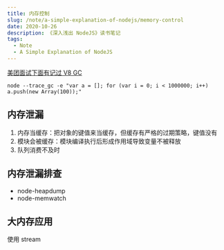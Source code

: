 ```yaml
---
title: 内存控制
slug: /note/a-simple-explanation-of-nodejs/memory-control
date: 2020-10-26
description: 《深入浅出 NodeJS》读书笔记
tags:
  - Note
  - A Simple Explanation of NodeJS
---
```


[美团面试下面有记过 V8 GC](https://ahabhgk.github.io/blog/interview-of-meituan-internship)

```shell
node --trace_gc -e "var a = []; for (var i = 0; i < 1000000; i++) a.push(new Array(100));"
```

## 内存泄漏

1. 内存当缓存：把对象的键值来当缓存，但缓存有严格的过期策略，键值没有
2. 模块会被缓存：模块编译执行后形成作用域导致变量不被释放
3. 队列消费不及时

## 内存泄漏排查

- node-heapdump
- node-memwatch

## 大内存应用

使用 stream
